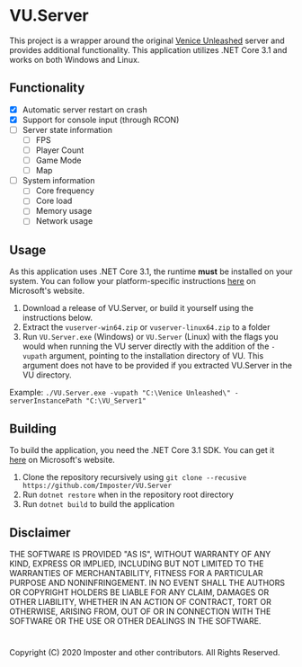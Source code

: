 # VU.Server

This project is a wrapper around the original [Venice Unleashed](https://veniceunleashed.net) server and provides additional functionality. This application utilizes .NET Core 3.1 and works on both Windows and Linux.

## Functionality

- [x] Automatic server restart on crash
- [x] Support for console input (through RCON)
- [ ] Server state information
  - [ ] FPS
  - [ ] Player Count
  - [ ] Game Mode
  - [ ] Map
- [ ] System information
  - [ ] Core frequency
  - [ ] Core load
  - [ ] Memory usage
  - [ ] Network usage

## Usage

As this application uses .NET Core 3.1, the runtime **must** be installed on your system. You can follow your platform-specific instructions [here](https://dotnet.microsoft.com/download/dotnet-core/3.1) on Microsoft's website.

1. Download a release of VU.Server, or build it yourself using the instructions below.
2. Extract the `vuserver-win64.zip` or `vuserver-linux64.zip` to a folder
3. Run `VU.Server.exe` (Windows) or `VU.Server` (Linux) with the flags you would when running the VU server directly with the addition of the `-vupath` argument, pointing to the installation directory of VU. This argument does not have to be provided if you extracted VU.Server in the VU directory.

Example: `./VU.Server.exe -vupath "C:\Venice Unleashed\" -serverInstancePath "C:\VU_Server1"`

## Building

To build the application, you need the .NET Core 3.1 SDK. You can get it [here](https://dotnet.microsoft.com/download/dotnet-core/3.1) on Microsoft's website.

1. Clone the repository recursively using `git clone --recusive https://github.com/Imposter/VU.Server`
2. Run `dotnet restore` when in the repository root directory
3. Run `dotnet build` to build the application

## Disclaimer
THE SOFTWARE IS PROVIDED "AS IS", WITHOUT WARRANTY OF ANY KIND,
EXPRESS OR IMPLIED, INCLUDING BUT NOT LIMITED TO THE WARRANTIES OF
MERCHANTABILITY, FITNESS FOR A PARTICULAR PURPOSE AND NONINFRINGEMENT.
IN NO EVENT SHALL THE AUTHORS OR COPYRIGHT HOLDERS BE LIABLE FOR ANY CLAIM,
DAMAGES OR OTHER LIABILITY, WHETHER IN AN ACTION OF CONTRACT, TORT OR
OTHERWISE, ARISING FROM, OUT OF OR IN CONNECTION WITH THE SOFTWARE OR THE USE
OR OTHER DEALINGS IN THE SOFTWARE.

#
Copyright (C) 2020 Imposter and other contributors. All Rights Reserved.